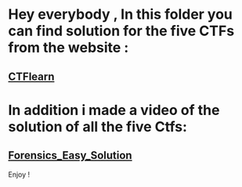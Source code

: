 
# Hey everybody , In this folder you can find solution for the five CTFs from the website : 

## [CTFlearn](https://ctflearn.com/problems)

# In addition i made a video of the solution of all the five Ctfs:

## [Forensics_Easy_Solution](https://www.youtube.com/watch?v=CwkcpJsHZfk)
 
 Enjoy !
